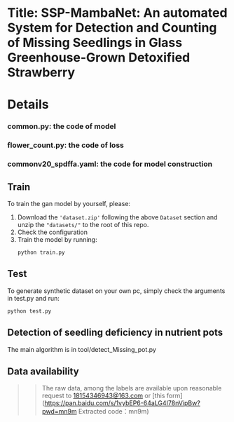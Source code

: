 # Title: SSP-MambaNet: An automated System for Detection and Counting of Missing Seedlings in Glass Greenhouse-Grown Detoxified Strawberry
# Details
### common.py: the code of model 
### flower_count.py: the code of loss
### commonv20_spdffa.yaml: the code for model construction
## Train
To train the gan model by yourself, please: 
1. Download the ```'dataset.zip'``` following the above ```Dataset``` section and unzip the ```"datasets/"``` to the root of this repo.
2. Check the configuration
3. Train the model by running:
    ```
    python train.py
    ```
## Test
To generate synthetic dataset on your own pc, simply check the arguments in test.py and run:
   ```
   python test.py
   ```
## Detection of seedling deficiency in nutrient pots
The main algorithm is in tool/detect_Missing_pot.py
## Data availability
>>The raw data, among the labels are available upon reasonable request to 18154346943@163.com or [this form](https://pan.baidu.com/s/1vybEP6-64aLG4I78nVipBw?pwd=mn9m  Extracted code：mn9m)


